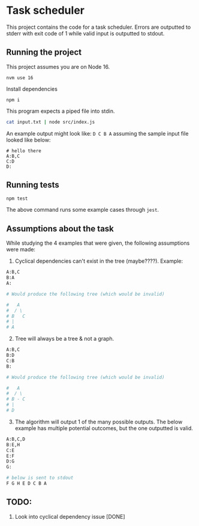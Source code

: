 # Task scheduler

This project contains the code for a task scheduler. Errors are outputted to stderr with exit code of 1 while valid input is outputted to stdout.

## Running the project

This project assumes you are on Node 16.

```
nvm use 16
```

Install dependencies

```
npm i
```

This program expects a piped file into stdin.

```bash
cat input.txt | node src/index.js
```

An example output might look like: `D C B A` assuming the sample input file looked like below:

```
# hello there
A:B,C
C:D
D:
```

## Running tests

```
npm test
```

The above command runs some example cases through `jest`.

## Assumptions about the task

While studying the 4 examples that were given, the following assumptions were made:

1. Cyclical dependencies can't exist in the tree (maybe????). Example:
```bash
A:B,C
B:A
A:

# Would produce the following tree (which would be invalid)

#   A
#  / \
# B   C
# |
# A
```

2. Tree will always be a tree & not a graph.
  
```bash
A:B,C
B:D
C:B
B:

# Would produce the following tree (which would be invalid)

#   A
#  / \
# B - C
# |
# D
```


3. The algorithm will output 1 of the many possible outputs. The below example has multiple potential outcomes, but the one outputted is valid.
  
```bash
A:B,C,D
B:E,H
C:E
E:F
D:G
G:

# below is sent to stdout
F G H E D C B A
```

## TODO:
1. Look into cyclical dependency issue [DONE]
